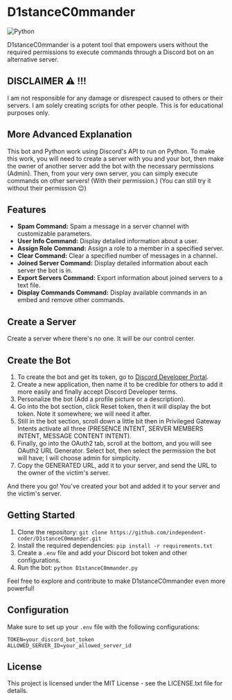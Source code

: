 # D1stanceC0mmander

![Python](https://img.shields.io/badge/python-3670A0?style=for-the-badge&logo=python&logoColor=ffdd54)

D1stanceC0mmander is a potent tool that empowers users without the required permissions to execute commands through a Discord bot on an alternative server.

## DISCLAIMER ⚠️ !!!

I am not responsible for any damage or disrespect caused to others or their servers. I am solely creating scripts for other people. This is for educational purposes only.

## More Advanced Explanation

This bot and Python work using Discord's API to run on Python. To make this work, you will need to create a server with you and your bot, then make the owner of another server add the bot with the necessary permissions (Admin). Then, from your very own server, you can simply execute commands on other servers! (With their permission.)
(You can still try it without their permission 😉)

## Features

- **Spam Command:** Spam a message in a server channel with customizable parameters.
- **User Info Command:** Display detailed information about a user.
- **Assign Role Command:** Assign a role to a member in a specified server.
- **Clear Command:** Clear a specified number of messages in a channel.
- **Joined Server Command:** Display detailed information about each server the bot is in.
- **Export Servers Command:** Export information about joined servers to a text file.
- **Display Commands Command:** Display available commands in an embed and remove other commands.

## Create a Server

Create a server where there's no one. It will be our control center.

## Create the Bot

1. To create the bot and get its token, go to [Discord Developer Portal](https://discord.com/developers/applications).
2. Create a new application, then name it to be credible for others to add it more easily and finally accept Discord Developer terms.
3. Personalize the bot (Add a profile picture or a description).
4. Go into the bot section, click Reset token, then it will display the bot token. Note it somewhere; we will need it after.
5. Still in the bot section, scroll down a little bit then in Privileged Gateway Intents activate all three (PRESENCE INTENT, SERVER MEMBERS INTENT, MESSAGE CONTENT INTENT).
6. Finally, go into the OAuth2 tab, scroll at the bottom, and you will see OAuth2 URL Generator. Select bot, then select the permission the bot will have; I will choose admin for simplicity.
7. Copy the GENERATED URL, add it to your server, and send the URL to the owner of the victim's server.

And there you go! You've created your bot and added it to your server and the victim's server.

## Getting Started

1. Clone the repository: `git clone https://github.com/independent-coder/D1stanceC0mmander.git`
2. Install the required dependencies: `pip install -r requirements.txt`
3. Create a `.env` file and add your Discord bot token and other configurations.
4. Run the bot: `python D1stanceC0mmander.py`

Feel free to explore and contribute to make D1stanceC0mmander even more powerful!

## Configuration

Make sure to set up your `.env` file with the following configurations:

```dotenv
TOKEN=your_discord_bot_token
ALLOWED_SERVER_ID=your_allowed_server_id
```

## License

This project is licensed under the MIT License - see the LICENSE.txt file for details.
